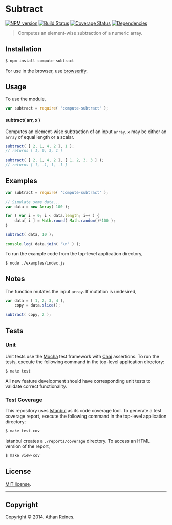 Subtract
===
[![NPM version][npm-image]][npm-url] [![Build Status][travis-image]][travis-url] [![Coverage Status][coveralls-image]][coveralls-url] [![Dependencies][dependencies-image]][dependencies-url]

> Computes an element-wise subtraction of a numeric array.


## Installation

``` bash
$ npm install compute-subtract
```

For use in the browser, use [browserify](https://github.com/substack/node-browserify).


## Usage

To use the module,

``` javascript
var subtract = require( 'compute-subtract' );
```

#### subtract( arr, x )

Computes an element-wise subtraction of an input `array`. `x` may be either an `array` of equal length or a scalar.

``` javascript
subtract( [ 2, 1, 4, 2 ], 1 );
// returns [ 1, 0, 3, 1 ]

subtract( [ 2, 1, 4, 2 ], [ 1, 2, 3, 3 ] );
// returns [ 1, -1, 1, -1 ]
```


## Examples

``` javascript
var subtract = require( 'compute-subtract' );

// Simulate some data...
var data = new Array( 100 );

for ( var i = 0; i < data.length; i++ ) {
	data[ i ] = Math.round( Math.random()*100 );
}

subtract( data, 10 );

console.log( data.join( '\n' ) );
```

To run the example code from the top-level application directory,

``` bash
$ node ./examples/index.js
```

## Notes

The function mutates the input `array`. If mutation is undesired,

``` javascript
var data = [ 1, 2, 3, 4 ],
	copy = data.slice();

subtract( copy, 2 );
```


## Tests

### Unit

Unit tests use the [Mocha](http://visionmedia.github.io/mocha) test framework with [Chai](http://chaijs.com) assertions. To run the tests, execute the following command in the top-level application directory:

``` bash
$ make test
```

All new feature development should have corresponding unit tests to validate correct functionality.


### Test Coverage

This repository uses [Istanbul](https://github.com/gotwarlost/istanbul) as its code coverage tool. To generate a test coverage report, execute the following command in the top-level application directory:

``` bash
$ make test-cov
```

Istanbul creates a `./reports/coverage` directory. To access an HTML version of the report,

``` bash
$ make view-cov
```


## License

[MIT license](http://opensource.org/licenses/MIT). 


---
## Copyright

Copyright &copy; 2014. Athan Reines.


[npm-image]: http://img.shields.io/npm/v/compute-subtract.svg
[npm-url]: https://npmjs.org/package/compute-subtract

[travis-image]: http://img.shields.io/travis/compute-io/subtract/master.svg
[travis-url]: https://travis-ci.org/compute-io/subtract

[coveralls-image]: https://img.shields.io/coveralls/compute-io/subtract/master.svg
[coveralls-url]: https://coveralls.io/r/compute-io/subtract?branch=master

[dependencies-image]: http://img.shields.io/david/compute-io/subtract.svg
[dependencies-url]: https://david-dm.org/compute-io/subtract

[dev-dependencies-image]: http://img.shields.io/david/dev/compute-io/subtract.svg
[dev-dependencies-url]: https://david-dm.org/dev/compute-io/subtract

[github-issues-image]: http://img.shields.io/github/issues/compute-io/subtract.svg
[github-issues-url]: https://github.com/compute-io/subtract/issues
